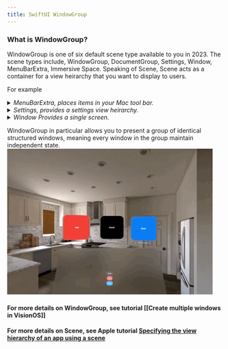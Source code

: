```yaml
---
title: SwiftUI WindowGroup
---
```


### What is WindowGroup?

WindowGroup is one of six default scene type available to you in 2023. The scene types include, WindowGroup, DocumentGroup, Settings, Window, MenuBarExtra, Immersive Space. Speaking of Scene, Scene acts as a container for a view heirarchy that you want to display to users. 

For example
<details>
  <summary><i> MenuBarExtra, places items in your Mac tool bar.</i></summary>
  <img src="/assets/SwiftUI_WindowGroup/MenuBarExtra.gif"/>
</details>

<details>
  <summary><i> Settings, provides a settings view heirarchy.</i></summary>
  <img src="/assets/SwiftUI_WindowGroup/Settings.gif"/>
</details>

<details>
  <summary><i> Window Provides a single screen.</i></summary>
  <img src="/assets/SwiftUI_WindowGroup/Window.gif"/>
</details>

WindowGroup in particular allows you to present a group of identical structured windows, meaning every window in the group maintain independent state.
<img src="/assets/SwiftUI_WindowGroup/WindowGroup.gif"/>

#### For more details on WindowGroup, see tutorial [[Create multiple windows in VisionOS]]
#### For more details on Scene, see Apple tutorial [Specifying the view hierarchy of an app using a scene](https://developer.apple.com/tutorials/swiftui-concepts/specifying-the-view-hierarchy-of-an-app-using-a-scene)
